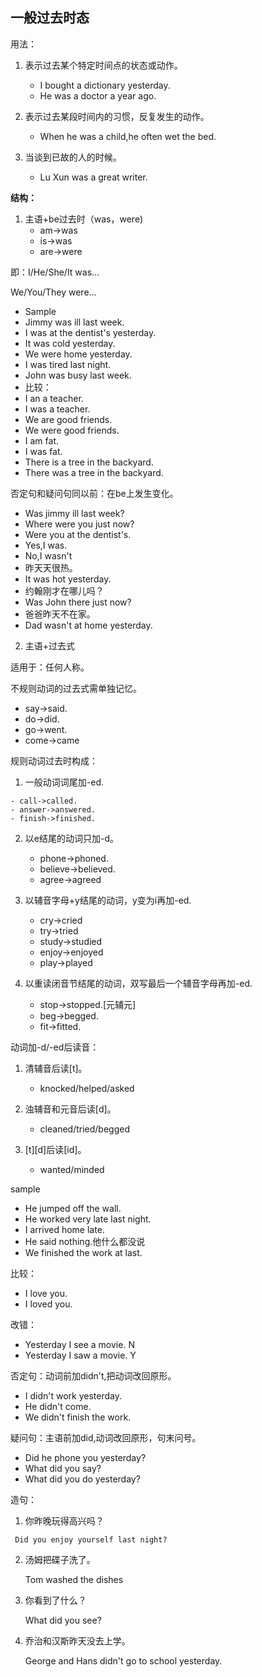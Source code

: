 ## 一般过去时态
用法：
1. 表示过去某个特定时间点的状态或动作。
   - I bought a dictionary yesterday.
   - He was a doctor a year ago.

2. 表示过去某段时间内的习惯，反复发生的动作。
   - When he was a child,he often wet the bed.

3. 当谈到已故的人的时候。
   - Lu Xun was a great writer.

**结构：**

1. 主语+be过去时（was，were)
   - am->was
   - is->was
   - are->were

  即：I/He/She/It was...
  
  We/You/They were...
  
  - Sample
  - Jimmy was ill last week.
  - I was at the dentist's yesterday.
  - It was cold yesterday.
  - We were home yesterday.
  - I was tired last night.
  - John was busy last week.
  - 比较：
  - I an a teacher.
  - I was a teacher.
  - We are good friends.
  - We were good friends.
  - I am fat.
  - I was fat.
  - There is a tree in the backyard.
  - There was a tree in the backyard.

否定句和疑问句同以前：在be上发生变化。
  
  - Was jimmy ill last week?
  - Where were you just now?
  - Were you at the dentist's.
  - Yes,I was.
  - No,I wasn't
  - 昨天天很热。
  - It was hot yesterday.
  - 约翰刚才在哪儿吗？
  - Was John there just now?
  - 爸爸昨天不在家。
  - Dad wasn't at home yesterday.

2. 主语+过去式

 适用于：任何人称。
 
 不规则动词的过去式需单独记忆。
 
 - say->said.
 - do->did.
 - go->went.
 - come->came

 规则动词过去时构成：
 
  1. 一般动词词尾加-ed.
 
    - call->called.
    - answer->answered.
    - finish->finished.

  2. 以e结尾的动词只加-d。
     
     - phone->phoned.
     - believe->believed.
     - agree->agreed

   3. 以辅音字母+y结尾的动词，y变为i再加-ed.
   
      - cry->cried
      - try->tried
      - study->studied
      - enjoy->enjoyed
      - play->played

   4. 以重读闭音节结尾的动词，双写最后一个辅音字母再加-ed.

      - stop->stopped.[元辅元]
      - beg->begged.
      - fit->fitted.

  动词加-d/-ed后读音：
  
  1. 清辅音后读[t]。

     - knocked/helped/asked

   2. 浊辅音和元音后读[d]。

      - cleaned/tried/begged

   3. [t][d]后读[id]。

      - wanted/minded

   sample
   
   - He jumped off the wall.
   - He worked very late last night.
   - I arrived home late.
   - He said nothing.他什么都没说
   - We finished the work at last.

   比较：
   
   - I love you.
   - I loved you.

   改错：
   
   - Yesterday I see a movie. N
   - Yesterday I saw a movie. Y

   否定句：动词前加didn't,把动词改回原形。
   
   - I didn't work yesterday.
   - He didn't come.
   - We didn't finish the work.

   疑问句：主语前加did,动词改回原形，句末问号。
   
   - Did he phone you yesterday?
   - What did you say?
   - What did you do yesterday?

   造句：
   
   1. 你昨晚玩得高兴吗？

     Did you enjoy yourself last night?
     
   2. 汤姆把碟子洗了。

      Tom washed the dishes
      
   3. 你看到了什么？
      
      What did you see?
      
   4. 乔治和汉斯昨天没去上学。

      George and Hans didn't go to school yesterday.